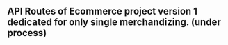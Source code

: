 ## API Routes of Ecommerce project version 1 dedicated for only single merchandizing. (under process)
